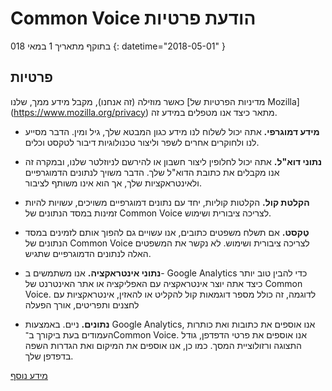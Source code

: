 # Common Voice הודעת פרטיות

בתוקף מתאריך 1 במאי 018 {: datetime="2018-05-01" }

## פרטיות

כאשר מוזילה (זה אנחנו), מקבל מידע ממך, שלנו [מדיניות הפרטיות של Mozilla]‎(https://www.mozilla.org/privacy)‎ מתאר כיצד אנו מטפלים במידע זה.


* **מידע דמוגרפי.** אתה יכול לשלוח לנו מידע כגון המבטא שלך, גיל ומין. הדבר מסייע לנו ולחוקרים אחרים לשפר וליצור טכנולוגיות דיבור לטקסט וכלים.

* **נתוני דוא"ל.** אתה יכול לחלופין ליצור חשבון או להירשם לניוזלטר שלנו, ובמקרה זה אנו מקבלים את כתובת הדוא"ל שלך. הדבר משויך לנתונים הדמוגרפיים ולאינטראקציות שלך, אך הוא אינו משותף לציבור.

* **הקלטת קול.** הקלטות קוליות, יחד עם נתונים דמוגרפיים משויכים, עשויות להיות זמינות במסד הנתונים של Common Voice לצריכה ציבורית ושימוש.

* **טֶקסט.**  אם תשלח משפטים כתובים, אנו עשויים גם להפוך אותם לזמינים במסד הנתונים של Common Voice לצריכה ציבורית ושימוש. לא נקשר את המשפטים האלה לנתונים הדמוגרפיים שתגיש.

* **נתוני אינטראקציה.**  אנו משתמשים ב- Google Analytics כדי להבין טוב יותר כיצד אתה יוצר אינטראקציה עם האפליקציה או אתר האינטרנט של Common Voice. לדוגמה, זה כולל מספר דוגמאות קול להקליט או להאזין, אינטראקציות עם לחצנים ותפריטים, אורך הפעלה

* **נתונים.** ניים. באמצעות Google Analytics, אנו אוספים את כתובות ואת כותרות העמודים בעת ביקורך ב־Common Voice. אנו אוספים את פרטי הדפדפן, גודל התצוגה ורזולוציית המסך. כמו כן, אנו אוספים את המיקום ואת הגדרות השפה בדפדפן שלך.

[מידע נוסף](https://github.com/mozilla/voice-web/blob/master/docs/data_dictionary.md)

